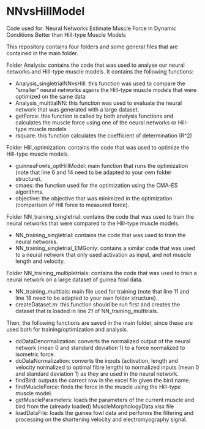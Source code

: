 # NNvsHillModel
Code used for: Neural Networks Estimate Muscle Force in Dynamic Conditions Better than Hill-type Muscle Models

This repository contains four folders and some general files that are contained in the main folder.

Folder Analysis: contains the code that was used to analyse our neural networks and Hill-type muscle models. It contains the following functions:
- Analysis_singletrialNNvsHill: this function was used to compare the "smaller" neural networks agains the Hill-type muscle models that were optimized on the same data
- Analysis_multtialNN: this function was used to evaluate the neural network that was generated with a large dataset.
- getForce: this function is called by both analysis functions and calculates the muscle force using one of the neural networks or Hill-type muscle models
- rsquare: this function calculates the coefficient of determination (R^2)

Folder Hill_optimization: contains the code that was used to optimize the Hill-type muscle models.
- guinneaFowls_optHillModel: main function that runs the optimization (note that line 6 and 14 need to be adapted to your own folder structure).
- cmaes: the function used for the optimization using the CMA-ES algorithms.
- objective: the objective that was minimized in the optimization (comparison of Hill force to measured force).

Folder NN_training_singletrial: contains the code that was used to train the neural networks that were compared to the Hill-type muscle models.
- NN_training_singletrial: contains the code that was used to train the neural networks.
- NN_training_singletrial_EMGonly: contains a similar code that was used to a neural network that only used activation as input, and not muscle length and velocity.

Folder NN_training_multipletrials: contains the code that was used to train a neural network on a large dataset of guinea fowl data.
- NN_training_multtials: main file used for training (note that line 11 and line 18 need to be adapted to your own folder structure).
- createDataset.m: this function should be run first and creates the dataset that is loaded in line 21 of NN_training_multtrials.

Then, the following functions are saved in the main folder, since these are used both for training/optimization and analysis.
- doDataDenormalization: converts the normalized output of the neural network (mean 0 and standard deviation 1) to a force normalized to isometric force.
- doDataNormalization: converts the inputs (activation, length and velocity normalized to optimal fibre length) to normalized inputs (mean 0 and standard deviation 1) as they are used in the neural network.
- findBird: outputs the correct row in the excel file given the bird name.
- findMuscleForce: finds the force in the muscle using the Hill-type muscle model.
- getMuscleParameters: loads the parameters of the current muscle and bird from the (already loaded) MuscleMorphologyData.xlsx file
- loadDataFile: loads the guinea fowl data and performs the filtering and processing on the shortening velocity and electromyography signal.
